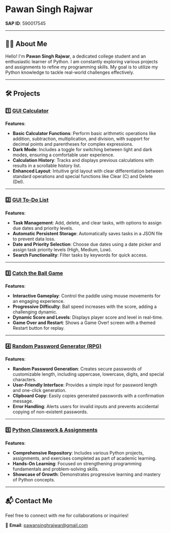 # **Pawan Singh Rajwar**  
**SAP ID**: 590017545  

---

## **👨‍💻 About Me**  
Hello! I'm **Pawan Singh Rajwar**, a dedicated college student and an enthusiastic learner of Python. I am constantly exploring various projects and assignments to refine my programming skills. My goal is to utilize my Python knowledge to tackle real-world challenges effectively.  

---

## **🛠️ Projects**  

### 1️⃣ [GUI Calculator](https://github.com/PawanRajwar/GUI_Calculator.git)  
**Features**:  
- **Basic Calculator Functions**: Perform basic arithmetic operations like addition, subtraction, multiplication, and division, with support for decimal points and parentheses for complex expressions.  
- **Dark Mode**: Includes a toggle for switching between light and dark modes, ensuring a comfortable user experience.  
- **Calculation History**: Tracks and displays previous calculations with results in a scrollable history list.  
- **Enhanced Layout**: Intuitive grid layout with clear differentiation between standard operations and special functions like Clear (C) and Delete (Del).  

---

### 2️⃣ [GUI To-Do List](https://github.com/PawanRajwar/GUI_TO_DO_LIST.git)  
**Features**:  
- **Task Management**: Add, delete, and clear tasks, with options to assign due dates and priority levels.  
- **Automatic Persistent Storage**: Automatically saves tasks in a JSON file to prevent data loss.  
- **Date and Priority Selection**: Choose due dates using a date picker and assign task priority levels (High, Medium, Low).  
- **Search Functionality**: Filter tasks by keywords for quick access.  

---

### 3️⃣ [Catch the Ball Game](https://github.com/PawanRajwar/Catch-the-Ball-Game.git)  
**Features**:  
- **Interactive Gameplay**: Control the paddle using mouse movements for an engaging experience.  
- **Progressive Difficulty**: Ball speed increases with the score, adding a challenging dynamic.  
- **Dynamic Score and Levels**: Displays player score and level in real-time.  
- **Game Over and Restart**: Shows a Game Over! screen with a themed Restart button for replay.  

---

### 4️⃣ [Random Password Generator (RPG)](https://github.com/PawanRajwar/Random-Password-Generator-RPG-.git)  
**Features**:  
- **Random Password Generation**: Creates secure passwords of customizable length, including uppercase, lowercase, digits, and special characters.  
- **User-Friendly Interface**: Provides a simple input for password length and one-click generation.  
- **Clipboard Copy**: Easily copies generated passwords with a confirmation message.  
- **Error Handling**: Alerts users for invalid inputs and prevents accidental copying of non-existent passwords.  

---

### 5️⃣ [Python Classwork & Assignments](https://github.com/PawanRajwar/Python_Class.git)  
**Features**:  
- **Comprehensive Repository**: Includes various Python projects, assignments, and exercises completed as part of academic learning.  
- **Hands-On Learning**: Focused on strengthening programming fundamentals and problem-solving skills.  
- **Showcase of Growth**: Demonstrates progressive learning and mastery of Python concepts.  

---

## **📬 Contact Me**  
Feel free to connect with me for collaborations or inquiries!  

📧 **Email**: pawansinghrajwar@gmail.com  


